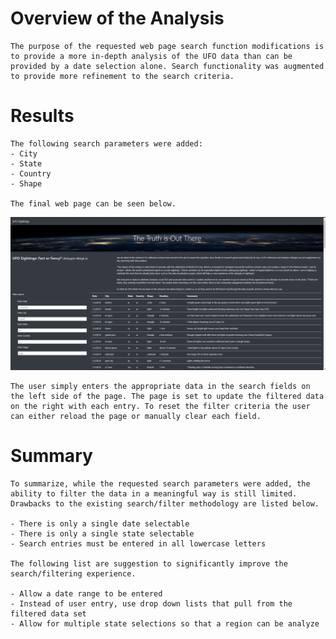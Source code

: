 # Overview of the Analysis
    The purpose of the requested web page search function modifications is to provide a more in-depth analysis of the UFO data than can be provided by a date selection alone. Search functionality was augmented to provide more refinement to the search criteria.
# Results
    The following search parameters were added:
    - City
    - State
    - Country
    - Shape

    The final web page can be seen below.

![UFOS Web Page Screen Shot](/static/images/UFO_Web_Page_Screen_Shot.png)

    The user simply enters the appropriate data in the search fields on the left side of the page. The page is set to update the filtered data on the right with each entry. To reset the filter criteria the user can either reload the page or manually clear each field.

# Summary
    To summarize, while the requested search parameters were added, the ability to filter the data in a meaningful way is still limited. Drawbacks to the existing search/filter methodology are listed below.

    - There is only a single date selectable
    - There is only a single state selectable
    - Search entries must be entered in all lowercase letters

    The following list are suggestion to significantly improve the search/filtering experience.

    - Allow a date range to be entered
    - Instead of user entry, use drop down lists that pull from the filtered data set
    - Allow for multiple state selections so that a region can be analyze